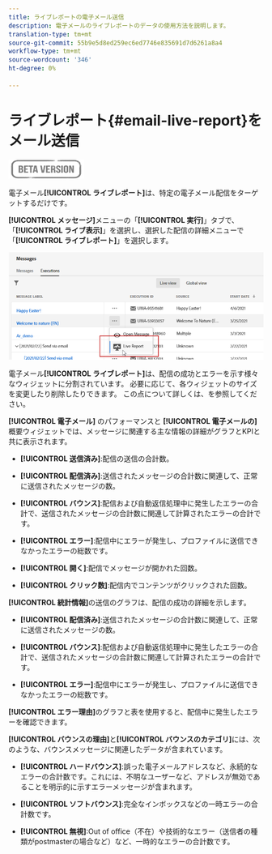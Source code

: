 ```yaml
---
title: ライブレポートの電子メール送信
description: 電子メールのライブレポートのデータの使用方法を説明します。
translation-type: tm+mt
source-git-commit: 55b9e5d8ed259ec6ed7746e835691d7d6261a8a4
workflow-type: tm+mt
source-wordcount: '346'
ht-degree: 0%

---
```


# ライブレポート{#email-live-report}をメール送信

![](../assets/do-not-localize/badge.png)

電子メール&#x200B;**[!UICONTROL ライブレポート]**&#x200B;は、特定の電子メール配信をターゲットするだけです。

**[!UICONTROL メッセージ]**&#x200B;メニューの「**[!UICONTROL 実行]**」タブで、「**[!UICONTROL ライブ表示]**」を選択し、選択した配信の詳細メニューで「**[!UICONTROL ライブレポート]**」を選択します。

![](../assets/live_report.png)

電子メール&#x200B;**[!UICONTROL ライブレポート]**&#x200B;は、配信の成功とエラーを示す様々なウィジェットに分割されています。 必要に応じて、各ウィジェットのサイズを変更したり削除したりできます。 この点について詳しくは、[](live-report.md#modify-dashboard)を参照してください。

**[!UICONTROL 電子メール]** のパフォーマンスと **[!UICONTROL 電子メールの]** 概要ウィジェットでは、メッセージに関連する主な情報の詳細がグラフとKPIと共に表示されます。

* **[!UICONTROL 送信済み]**:配信の送信の合計数。

* **[!UICONTROL 配信済み]**:送信されたメッセージの合計数に関連して、正常に送信されたメッセージの数。

* **[!UICONTROL バウンス]**:配信および自動返信処理中に発生したエラーの合計で、送信されたメッセージの合計数に関連して計算されたエラーの合計です。

* **[!UICONTROL エラー]**:配信中にエラーが発生し、プロファイルに送信できなかったエラーの総数です。

* **[!UICONTROL 開く]**:配信でメッセージが開かれた回数。

* **[!UICONTROL クリック数]**:配信内でコンテンツがクリックされた回数。

**[!UICONTROL 統計情報]**&#x200B;の送信のグラフは、配信の成功の詳細を示します。

* **[!UICONTROL 配信済み]**:送信されたメッセージの合計数に関連して、正常に送信されたメッセージの数。

* **[!UICONTROL バウンス]**:配信および自動返信処理中に発生したエラーの合計で、送信されたメッセージの合計数に関連して計算されたエラーの合計です。

* **[!UICONTROL エラー]**:配信中にエラーが発生し、プロファイルに送信できなかったエラーの総数です。

**[!UICONTROL エラー理由]**&#x200B;のグラフと表を使用すると、配信中に発生したエラーを確認できます。

**[!UICONTROL バウンスの理由]**&#x200B;と&#x200B;**[!UICONTROL バウンスのカテゴリ]**&#x200B;には、次のような、バウンスメッセージに関連したデータが含まれています。

* **[!UICONTROL ハードバウンス]**:誤った電子メールアドレスなど、永続的なエラーの合計数です。これには、不明なユーザーなど、アドレスが無効であることを明示的に示すエラーメッセージが含まれます。

* **[!UICONTROL ソフトバウンス]**:完全なインボックスなどの一時エラーの合計数です。

* **[!UICONTROL 無視]**:Out of office（不在）や技術的なエラー（送信者の種類がpostmasterの場合など）など、一時的なエラーの合計数です。
